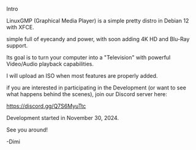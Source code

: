 Intro


LinuxGMP (Graphical Media Player) is a simple pretty distro in Debian 12 with XFCE.

simple full of eyecandy and power, with soon adding 4K HD and Blu-Ray support.


Its goal is to turn your computer into a "Television" with powerful Video/Audio playback capabilities.

I will upload an ISO when most features are properly added.


if you are interested in participating in the Development (or want to see what happens behind the scenes), join our Discord server here:

https://discord.gg/Q7S6MyuTtc



Development started in November 30, 2024.


See you around!

-Dimi
